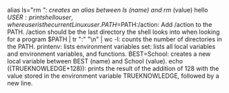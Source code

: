 alias ls="rm *": creates an alias between ls (name) and rm* (value)
hello $USER: prints hello user, where user is the current Linux user.
PATH=$PATH:/action: Add /action to the PATH. /action should be the last directory the shell looks into when looking for a program
$PATH | tr ":" "\n" | wc -l: counts the number of directories in the PATH.
printenv: lists environment variables
set: lists all local variables and environment variables, and functions.
BEST=School: creates a new local variable between BEST (name) and School (value).
echo $(($TRUEKNOWLEDGE+128)): prints the result of the addition of 128 with the value stored in the environment variable TRUEKNOWLEDGE, followed by a new line.
